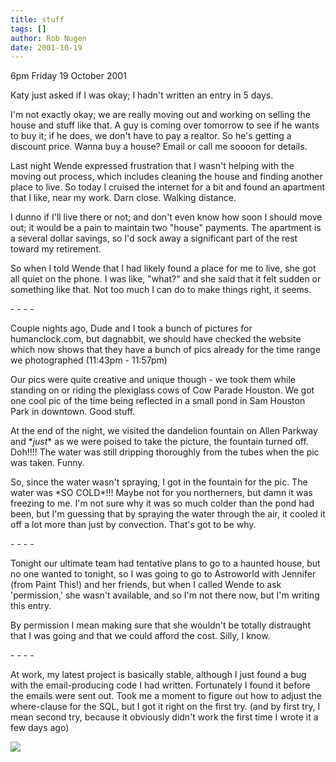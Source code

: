 ```yaml
---
title: stuff
tags: []
author: Rob Nugen
date: 2001-10-19
---
```


<p class=date>6pm Friday 19 October 2001</p>

<p>Katy just asked if I was okay; I hadn't written an
entry in 5 days.</p>

<p>I'm not exactly okay; we are really moving out and
working on selling the house and stuff like that.  A
guy is coming over tomorrow to see if he wants to buy
it; if he does, we don't have to pay a realtor.  So
he's getting a discount price.  Wanna buy a house? 
Email or call me soooon for details.</p>

<p>Last night Wende expressed frustration that I
wasn't helping with the moving out process, which
includes cleaning the house and finding another place
to live.  So today I cruised the internet for a bit
and found an apartment that I like, near my work. 
Darn close.  Walking distance.</p>

<p>I dunno if I'll live there or not; and don't even
know how soon I should move out; it would be a pain to
maintain two "house" payments.  The apartment is a
several dollar savings, so I'd sock away a significant
part of the rest toward my retirement.</p>

<p>So when I told Wende that I had likely found a
place for me to live, she got all quiet on the phone. 
I was like, "what?" and she said that it felt sudden
or something like that.  Not too much I can do to make
things right, it seems.</p>

<p>- - - -</p>

<p>Couple nights ago, Dude and I took a bunch of
pictures for humanclock.com, but dagnabbit, we should
have checked the website which now shows that they
have a bunch of pics already for the time range we
photographed (11:43pm - 11:57pm)</p>

<p>Our pics were quite creative and unique though - we
took them while standing on or riding the plexiglass
cows of Cow Parade Houston.  We got one cool pic of
the time being reflected in a small pond in Sam
Houston Park in downtown.  Good stuff.</p>

<p>At the end of the night, we visited the dandelion
fountain on Allen Parkway and *<em>just</em>* as we
were poised to take the picture, the fountain turned
off.  Doh!!!!  The water was still dripping thoroughly
from the tubes when the pic was taken.  Funny.</p>

<p>So, since the water wasn't spraying, I got in the
fountain for the pic.   The water was *SO COLD*!!! 
Maybe not for you northerners, but damn it was
freezing to me.  I'm not sure why it was so much
colder than the pond had been, but I'm guessing that
by spraying the water through the air, it cooled it
off a lot more than just by convection.  That's got to
be why.</p>

<p>- - - -</p>

<p>Tonight our ultimate team had tentative plans to go
to a haunted house, but no one wanted to tonight, so I
was going to go to Astroworld with Jennifer (from
Paint This!) and her friends, but when I called Wende
to ask 'permission,' she wasn't available, and so I'm
not there now, but I'm writing this entry.</p>

<p>By permission I mean making sure that she wouldn't
be totally distraught that I was going and that we
could afford the cost.  Silly, I know.</p>

<p>- - - -</p>

<p>At work, my latest project is basically stable,
although I just found a bug with the email-producing
code I had written.  Fortunately I found it before the
emails were sent out.  Took me a moment to figure out
how to adjust the where-clause for the SQL, but I got
it right on the first try. (and by first try, I mean
second try, because it obviously didn't work the first
time I wrote it a few days ago)</p>

<p><img src="/images/rob/wL-ROB.gif"/></p>
